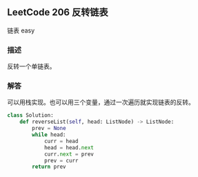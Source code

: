 ## LeetCode  206 反转链表
链表
easy

### 描述
反转一个单链表。

### 解答
可以用栈实现。也可以用三个变量，通过一次遍历就实现链表的反转。

```Python
class Solution:
    def reverseList(self, head: ListNode) -> ListNode:
        prev = None
        while head:
            curr = head
            head = head.next
            curr.next = prev
            prev = curr
        return prev  
```

